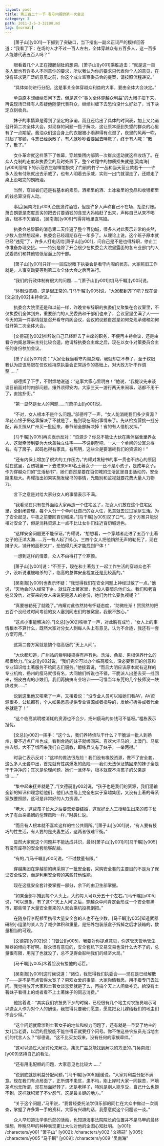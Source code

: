 ```yaml
---
layout: post
title: 第三百二十一节 看守内阁的第一次会议
category: 3
path: 2011-3-5-3-32100.md
tag: [normal]
---
```


　　[萧子山][y001]一下抓到了突破口，当下摆出一副义正词严的模样回答道：“我看了下：在场的人才不过一百人左右，全体穿越众有五百多人，这一百多人能够代表五百人吗？”

　　眼看着几个人正在搜肠刮肚的想词，[萧子山][y001]乘胜追击：“就是这一百多人里也有许多人不同意你的要求，所以我认为你的要求只代表你个人的意见，在没有征求更广泛的意见之前，你这个成立监察委员会的提案，请按照流程递交。”

　　“具体如何进行分配，这是事关全体穿越众利益的大事，要由全体大会决定。”

　　单良原本想继续质问下去，但是这个“事关全体穿越众利益”的大帽子扣下来，再说现场已经有人质疑他随便代表群众，继续纠缠下去恐怕没什么好处了，当下决定立刻收兵。

　　妹子的事情算是得到了坚定的承诺，而且还给出了具体的时间表，加上又允诺召开第二次全体大会，对现存的问题一揽子解决，这让原本感到失望的群众的心里有了一点期望。酱油众们这会身上的衣服被小雨淋得有点湿了，夜里的风再一吹，打起了寒颤，斗志已经涣散了，有人就吵吵着要回去睡觉了，终于有人喊：“散了，散了。”

　　女仆革命就这样落下了帷幕，穿越集团内部第一次群众运动就这样收场了。在众人克制的态度和执委会的及时处置下，整个过程中的物质损失就是[吴南海][y009]管辖下的示范农庄咖啡馆损失了门前的竹子一丛和当天营业款若干——许多人没有付账就出去示威了，也有人明着去示威，实则一出门就溜走了，还顺走了桌上没喝完的朗姆酒。

　　当然，穿越者们还是有基本的素质，酒柜里的酒、土冰箱里的食品和收银柜里的钱总算没有人动。

　　事后[吴南海][y009]企图追讨酒钱，但是许多人声称自己不在场，拒绝付账。萧白朗更是态度恶劣的把去讨要酒钱的食堂大妈給赶了出来，声称自己从来不喝酒，根本不欠酒钱，[吴南海][y009]气得背地里直骂娘。

　　执委会总辞职的消息第二天传遍了整个百仞城，很多人对此表示非常的突然，少数人忽然想起来，执委会已经超期存在一年多了。从理论上说，这个班子原本就已经“违宪”了，许多人打电话给[萧子山][y001]，问自己是不是也得辞职，停止工作准备办理交接。——特别是除了开会很少在执委会大院里露面的各专业部门的人民委员们和其他较低层面上的干部。

　　[萧子山][y001]只好一一回应说眼下执委会是看守内阁的状态，大家照旧工作就是，人事变动要等到第二次全体大会之后再进行。

　　“我们的行政体制有很大的问题……”[萧子山][y001]对[马千瞩][y005]说。

　　“体制没搞顺，这是很正常的。”[马千瞩][y005]说，“大家都到齐了吧？现在请[文总][y002]主持会议。”

　　执委会大院里还是和以前一样，昨晚宣布辞职的执委们又聚集在会议室里，不仅执委们全体到齐，重要部门的人民委员和干部们也来了，会议室里坐满了人——今天的第一件事情就是召开看守内阁会议，会议的议题自然是如何兑现承诺和如何召开第二次全体大会。

　　[文德嗣][y002]推辞说自己已经辞去了主席的职务，不便再主持会议，还是由看守内阁总理来主持比较合适。他请辞执委会主席之后，现在以女仆对策委员会主任的身份参加会议。

　　[萧子山][y001]说：“大家让我当看守内阁总理，我就却之不恭了，至于权限我认为应该局限在仅仅维持原执委会正常运作的基础上，对大政方针不作调整……”

　　邬德挥了下手，不耐烦地说道：“这事大家心里明白！”他说，“我提议先来谈谈目前面对的内部问题。攘外须得安内，大家三天一游行两天来闹事，活都不用干了，直接扑街。”

　　“第一显然是女人的问题……”[萧子山][y001]说。

　　“不对，女人根本不是什么问题。”邬德哼了一声，“女人能消耗我们多少资源？早花点银子把这事解决了不就是了，拖到现在闹出事情来了。先从检疫营挑一批分配，再关照从广州买一批回来，春节前全部解决掉！省的有人借机发挥。”

　　[马千瞩][y005]再次表示反对：“资源少？你总不能让大伙在集体宿舍里养女人，这就牵涉到要为大伙盖独立住宅——不说别墅吧，一人一个单间的公寓总得有。有了房子，起码也得有家具，有照明，这些全是要消耗我们的资源的！”

　　“还有内保上增加了很大的工作压力。”冉耀对发秘书的事一贯也不热心的原因就在这里，百仞城里一下去进来500名土著女子——还不是小孩子，是成年女子。作为穿越众们的“生活秘书”，她们自然是要在百仞城的生活区里自由活动的，安全隐患极大。冉耀指出如果实施发秘书的事情，光甄别和监视就要花费大量人力物力。

　　言下之意是对给大家分女人的事情表示不满。

　　“我看现在只有在外面给大家再造一个住宅区了，把女人们放在这个住宅区里，全封闭管理，每个人分一个单间让自己的女人住，愿意就去过过家庭生活。为了安全起见，午夜之前要回百仞城来。”[马千瞩][y005]叹了口气，这个方案只能说相对安全了，但是消耗资源上一点不比让女仆们住近百仞城逊色。

　　“这样安全问题更不能保证。”冉耀说，“想想看，一个穿越者走进了五百个土著女子的汪洋大海……万一有人起了祸心，三四个女人把他悄然无声的勒死了，现在摊子大，铺开的面积又广，恐怕得几天才能找到尸体！”

　　一想到这样的情景，众人不由得打了个寒颤。

　　[萧子山][y001]说：“不至于，现在和土著劳工一起工作生活的穿越众也不少，没听说谁被暗杀的了，临高的总体安全程度还是比较高的。”

　　[吴南海][y009]也表示怀疑：“我觉得我们在安全问题上神经过敏了一点。”他说，“天地会的人经常下乡，就住在土著家里，也没人要暗杀他们么。我们和老百姓又没仇，对买来的女人来说更是恩人的身份，她们为什么要仇视呢？”

　　“真要被勒死了就晚了。”冉耀对此依然持有怀疑态度，“防微杜渐！贸贸然的把五百个没经过时间考验的女人塞到同志们的被窝里，我很不放心。”

　　“这点小事能解决的。”[文总][y002]咳嗽了一声，对此胸有成竹，“女人上的事情根本不算什么，既然大家对分女人到每人头上有意见，认为不合适，我还有一套方案可用。”

　　这第二套方案就是搞个临高版的“天上人间”。

　　“大伙都知道，广州站的紫明楼搞得有声有色，洗浴、桑拿、男根保养什么的都很给力。”[文总][y002]说，“我们完全可以办个临高版么，没必要我们的创意和专业知识给土著服务不给同志们服务。”他接着说，“而且大明应该原本就有这样的专业机构，扬州的瘦马就很有名，大同娘们听说也不错，干脆派人出差去买一批回来，细皮白肉的小娘们，我们再搞搞专业培训——可惜当年东莞的几个技师没一块绑过来……”

　　说到这里他又咳嗽了一声，又接着说：“没专业人员可以給她们看AV，AV资源很多，公私都有，个人如果愿意提供专业资源或者指导的，发给打折券或者代金券就是了！”

　　“这个临高紫明楼消耗的资源也不会少，扬州瘦马的价钱可不低呀。”程栋表示担忧。

　　[文总][y002]一挥手：“这个么，我们养特侦队干什么？干脆派一批人到扬州，要不近点广州也成，看到合适的妹子就绑回来。喜欢大洋马的，上澳门、马尼拉去绑，大不了绑回来我们自己调教，即练兵又有了妹子，一举两得。”

　　时袅仁表示反对：“这样的做法很危险！我们没有橡胶资源，做不了安全套，这么多人无套中出，首先就有性病爆发的危险——我们无法保证搞回来的妹子全是干干净净的；其次是伦理问题，她们一旦怀孕，根本就查不清孩子的父亲是谁……”

　　“集中起来抚养就是了，”[文德嗣][y002]说，“孩子也是我们的资源，我们灌输全新的知识和理念給他们，他们从血缘上完全忠实于穿越集团，又没有土著的母系家族要照顾，这可是非常好的人力资源。”

　　“老大，这些孩子长大之后要恋爱要结婚，这就好比人工授精生出来的孩子长大了有血亲婚姻的伦理风险一样。”时袅仁说。

　　“而且有人根本就不喜欢这样的性公共厕所。”[萧子山][y001]说，“有人要有技巧的性生活，有人要的是夫妻生活，这两者很难平衡。”

　　显然大家就这个问题并不能达成共识，最终[萧子山][y001]问[马千瞩][y005]有没有库存的安全套能够配給。

　　“有的，”[马千瞩][y005]说，“不过数量有限。”

　　穿越集团在穿越前的确采购了一批安全套，采购安全套的主要目的不是为了保证安全性交，而是利用安全套的某些其他性能。

　　现在这批安全套计委掌握一部分，余下的由卫生部掌握。

　　“如果全部平摊到每个人头上，大约每人可以分五十个左右。”[马千瞩][y005]说，“可以想象，有了这个‘天上人间’之后，穿越众中间肯定会形成一个安全套黑市，那些带了大量安全套来的人就会乘机投机倒把。”

　　在随身行李配额里携带大量安全套的人也不在少数。[马千瞩][y005]知道武器研制小组里的某人为了减少体积和重量，是把外包装纸盒子拆掉之后才装箱的，数量相当的可观。

　　[文德嗣][y002]说：“[督公][y005]，我要对你提点意见，你这管天管地管生殖器的倾向不好啊。群众很有意见的，安全套私下交易交易也没什么大不了的，总量很有限，用完了也就没了，总不见得会影响我们的经济大局。”

　　[马千瞩][y005]木着脸没有接他的话茬。

　　[吴南海][y009]这时候说道：“诸位，我觉得我们执委会——现在是已经解散了——是不是有点管得太宽了？男欢女爱的事情，大家你情我愿，用不着专门去过问。我觉得放开大家和土著女谈恋爱就是了么，再搞个天上人间做补充，給没有土著妹子看得上的或者看不上土著妹子的同志消费。”

　　他接着说：“其实我们农技员下乡的时候，已经很有几个地主对农技员暗示可以送女人作为对个人的酬谢。我觉得只要我们愿意，愿意把女儿嫁给我们的地主们不会少得。”

　　“这个问题就牵涉到土著女子的地位和权力问题了，还有就是一旦娶了地主的女儿当老婆，以后的屁股能不能坐得正就要打个问号。你不怕这些农技员充当地主们的代言人么？”邬德说，“这不比买女奴来，没有任何的家族牵绊。”

　　“这可以通过大家讨论来解决，集思广益总能找到解决的方法的。”[吴南海][y009]坚持自己的看法。

　　“还有用电配额的问题，大家意见也比较大……”

　　“说到底就是利益分配问题，”[马千瞩][y005]缓缓说，“大家对利益分配不满意。现在我们有点局面了，正所谓不患贫，患不均，刚上岸时大家一同挨苦，环境差点也无所谓，现在局面好转了，还是老样子，特别是别人能享受，自己什么也捞不到，这样就积累了不少怨气，这是最关键的地方。”

　　“关于这个问题，”马甲说，“我曾经委托法学俱乐部的同仁在大众中做过一次调查，掌握了许多第一手的资料，大家有兴趣的话，我愿意就这个问题谈一谈。”

　　众人早知道法学俱乐部的活动，也知道海事法院院长的位置并不是马甲的最终理想，昨晚马甲的种种表现更让大伙对他的企图心知肚明。
[y001]: /characters/y001 "萧子山"
[y002]: /characters/y002 "文德嗣"
[y005]: /characters/y005 "马千瞩"
[y009]: /characters/y009 "吴南海"
